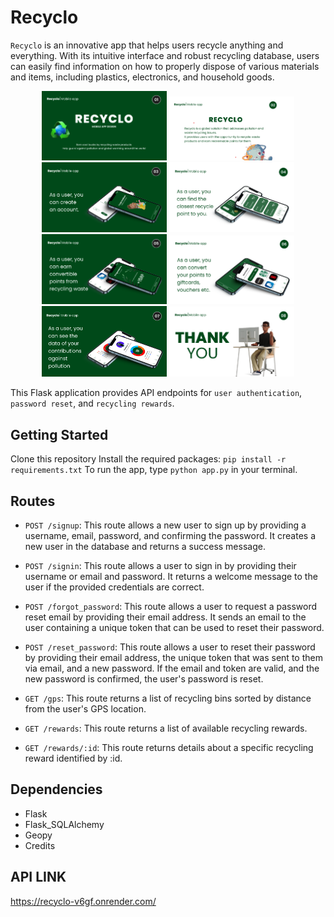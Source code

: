 # Recyclo

`Recyclo` is an innovative app that helps users recycle anything and everything. With its intuitive interface and robust recycling database, users can easily find information on how to properly dispose of various materials and items, including plastics, electronics, and household goods.  

<p align="center">
<img src="static/RECYCLO LOGO 1.png" alt="Recyclo logo 1" width="200"/>
<img src="static/RECYCLO LOGO 2.png" alt="Recyclo logo 2" width="200"/>
<img src="static/RECYCLO LOGO 3.png" alt="Recyclo logo 3" width="200"/>
<img src="static/RECYCLO LOGO 4.png" alt="Recyclo logo 4" width="200"/>
<img src="static/RECYCLO LOGO 5.png" alt="Recyclo logo 5" width="200"/>
<img src="static/RECYCLO LOGO 6.png" alt="Recyclo logo 6" width="200"/>
<img src="static/RECYCLO LOGO 7.png" alt="Recyclo logo 7" width="200"/>
<img src="static/RECYCLO LOGO 8.png" alt="Recyclo logo 8" width="200"/>
</p>

This Flask application provides API endpoints for `user authentication`, `password reset`, and `recycling rewards`.

## Getting Started
Clone this repository
Install the required packages: `pip install -r requirements.txt`
To run the app, type `python app.py` in your terminal.

## Routes
- `POST /signup`: This route allows a new user to sign up by providing a username, email, password, and confirming the password. It creates a new user in the database and returns a success message.

- `POST /signin`: This route allows a user to sign in by providing their username or email and password. It returns a welcome message to the user if the provided credentials are correct.

- `POST /forgot_password`: This route allows a user to request a password reset email by providing their email address. It sends an email to the user containing a unique token that can be used to reset their password.

- `POST /reset_password`: This route allows a user to reset their password by providing their email address, the unique token that was sent to them via email, and a new password. If the email and token are valid, and the new password is confirmed, the user's password is reset.

- `GET /gps`: This route returns a list of recycling bins sorted by distance from the user's GPS location.

- `GET /rewards`: This route returns a list of available recycling rewards.

- `GET /rewards/:id`: This route returns details about a specific recycling reward identified by :id.

## Dependencies
- Flask
- Flask_SQLAlchemy
- Geopy
- Credits

## API LINK 

https://recyclo-v6gf.onrender.com/